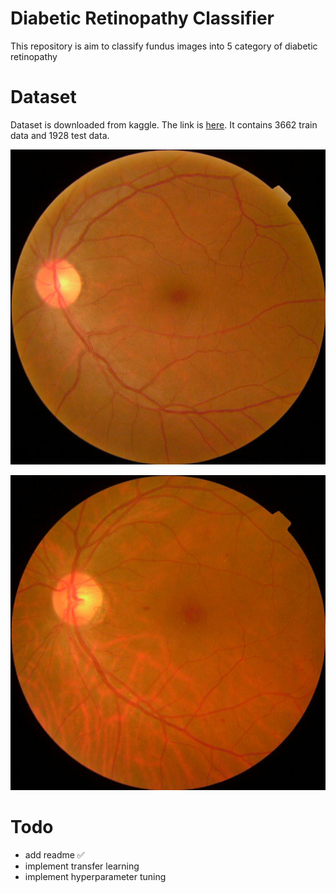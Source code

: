 # Diabetic Retinopathy Classifier

This repository is aim to classify fundus images into 5 category of diabetic retinopathy

# Dataset
Dataset is downloaded from kaggle. The link is [here](https://www.kaggle.com/c/aptos2019-blindness-detection).
It contains 3662 train data and 1928 test data.

![Test Image 1](image1.png)

![Test Image 2](image2.png)

# Todo
- add readme ✅
- implement transfer learning
- implement hyperparameter tuning 
